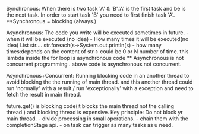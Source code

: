 Synchronous:
When there is two task 'A' & 'B'.'A' is the first task and be is the next task.
In order to start task 'B' you need to first finish task 'A'.
**Synchronous = blocking (always.)

Asynchronous:
The code you write will be executed sometimes in future.
    - when it will be executed (no idea)
    - How many times it will be executed(no idea)
    List<String> str....
    str.foreach(s->System.out.println(s)
    - how many times:depends on the content of str-> could be 0 or N number of time.
    this lambda inside the for loop is asynchronous code 
    ** Asynchronous is not concurrent programming . above code is asynchronous not concurrent.

Asynchronous+Concurrent:
Running blocking code in an another thread to avoid blocking the the running of main thread.
and this another thread could run 'normally' with a result / run 'exceptionally' with a exception
and need to fetch the result in main thread.

future.get() is blocking code(it blocks the main thread not the calling thread.)
and blocking thread is expensive.
Key principle:
    Do not block yr main thread.
    - divide processing in small operations.
    - chain them with the completionStage api.
    - on task can trigger as many tasks as u need.